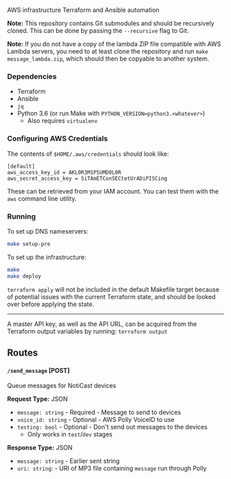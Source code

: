 AWS infrastructure Terraform and Ansible automation

**Note:** This repository contains Git submodules and should be recursively
cloned. This can be done by passing the `--recursive` flag to Git.

**Note:** If you do not have a copy of the lambda ZIP file compatible with
AWS Lambda servers, you need to at least clone the repository and run
`make message_lambda.zip`, which should then be copyable to another system.

### Dependencies

- Terraform
- Ansible
- `jq`
- Python 3.6 (or run Make with `PYTHON_VERSION=python3.<whatever>`)
  - Also requires `virtualenv`

### Configuring AWS Credentials


The contents of `$HOME/.aws/credentials` should look like:

```
[default]
aws_access_key_id = AKL0R3M1P5UMD0L0R
aws_secret_access_key = SiTAmETConSECtetUrADiPISCing
```

These can be retrieved from your IAM account. You can test them with the `aws`
command line utility.

### Running

To set up DNS nameservers:

```bash
make setup-pre
```

To set up the infrastructure:

```bash
make
make deploy
```

`terraform apply` will not be included in the default Makefile target because
of potential issues with the current Terraform state, and should be looked over
before applying the state.

---

A master API key, as well as the API URL, can be acquired from the Terraform
output variables by running: `terraform output`

## Routes

#### `/send_message` [POST]

Queue messages for NotiCast devices

**Request Type:** JSON

- `message: string` - Required - Message to send to devices
- `voice_id: string` - Optional - AWS Polly VoiceID to use
- `testing: bool` - Optional - Don't send out messages to the devices
  - Only works in `test`/`dev` stages

**Response Type:** JSON

- `message: string` - Earlier sent string
- `uri: string`: - URI of MP3 file containing `message` run through Polly
